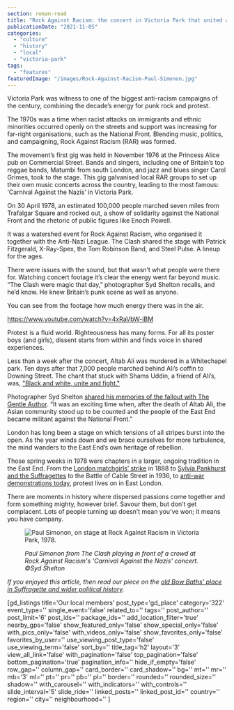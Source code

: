 ```yaml
---
section: roman-road
title: "Rock Against Racism: the concert in Victoria Park that united a nation"
publicationDate: "2021-11-05"
categories: 
  - "culture"
  - "history"
  - "local"
  - "victoria-park"
tags: 
  - "features"
featuredImage: "/images/Rock-Against-Racism-Paul-Simonon.jpg"
---
```


Victoria Park was witness to one of the biggest anti-racism campaigns of the century, combining the decade’s energy for punk rock and protest.

The 1970s was a time when racist attacks on immigrants and ethnic minorities occurred openly on the streets and support was increasing for far-right organisations, such as the National Front. Blending music, politics, and campaigning, Rock Against Racism (RAR) was formed.

The movement’s first gig was held in November 1976 at the Princess Alice pub on Commercial Street. Bands and singers, including one of Britain’s top reggae bands, Matumbi from south London, and jazz and blues singer Carol Grimes, took to the stage. This gig galvanised local RAR groups to set up their own music concerts across the country, leading to the most famous: ‘Carnival Against the Nazis’ in Victoria Park. 

On 30 April 1978, an estimated 100,000 people marched seven miles from Trafalgar Square and rocked out, a show of solidarity against the National Front and the rhetoric of public figures like Enoch Powell.

It was a watershed event for Rock Against Racism, who organised it together with the Anti-Nazi League. The Clash shared the stage with Patrick Fitzgerald, X-Ray-Spex, the Tom Robinson Band, and Steel Pulse. A lineup for the ages. 

There were issues with the sound, but that wasn’t what people were there for. Watching concert footage it’s clear the energy went far beyond music. “The Clash were magic that day,” photographer Syd Shelton recalls, and he’d know. He knew Britain’s punk scene as well as anyone. 

You can see from the footage how much energy there was in the air. 

https://www.youtube.com/watch?v=4xRaVbW-iBM

Protest is a fluid world. Righteousness has many forms. For all its poster boys (and girls), dissent starts from within and finds voice in shared experiences.

Less than a week after the concert, Altab Ali was murdered in a Whitechapel park. Ten days after that 7,000 people marched behind Ali’s coffin to Downing Street. The chant that stuck with Shams Uddin, a friend of Ali’s, was, ["Black and white, unite and fight."](https://www.bbc.co.uk/news/uk-england-london-36191020)

Photographer Syd Shelton [shared his memories of the fallout with The Gentle Author](https://spitalfieldslife.com/2015/09/16/syd-sheltons-rock-against-racism/). “It was an exciting time when, after the death of Altab Ali, the Asian community stood up to be counted and the people of the East End became militant against the National Front.”

London has long been a stage on which tensions of all stripes burst into the open. As the year winds down and we brace ourselves for more turbulence, the mind wanders to the East End’s own heritage of rebellion.

Those spring weeks in 1978 were chapters in a larger, ongoing tradition in the East End. From the [London matchgirls’ strike](https://romanroadlondon.com/annie-besant-match-girl-riots-bow/) in 1888 to [Sylvia Pankhurst and the Suffragettes](https://romanroadlondon.com/bows-suffragette-secrets-sylvia-pankhurst-east-end-suffrage/) to the Battle of Cable Street in 1936, to [anti-war demonstrations today](https://www.theguardian.com/world/2017/sep/04/protesters-britain-biggest-arms-fair-east-london-docklands-dsei), protest lives on in East London. 

There are moments in history where dispersed passions come together and form something mighty, however brief. Savour them, but don’t get complacent. Lots of people turning up doesn’t mean you’ve won; it means you have company.

<figure>

![Paul Simonon, on stage at Rock Against Racism in Victoria Park, 1978.](/images/Paul-Simonon-Rock-Against-Racism-1978-credit-Syd-Shelton.jpg)

<figcaption>

_Paul Simonon from The Clash playing in front of a crowd at Rock Against Racism's 'Carnival Against the Nazis' concert. ©Syd Shelton_

</figcaption>

</figure>

_If you enjoyed this article, then read our piece on the [old Bow Baths' place in Suffragette and wider political history](https://romanroadlondon.com/bow-baths-history/)._

\[gd\_listings title='Our local members' post\_type='gd\_place' category='322' event\_type='' single\_event='false' related\_to='' tags='' post\_author='' post\_limit='6' post\_ids='' package\_ids='' add\_location\_filter='true' nearby\_gps='false' show\_featured\_only='false' show\_special\_only='false' with\_pics\_only='false' with\_videos\_only='false' show\_favorites\_only='false' favorites\_by\_user='' use\_viewing\_post\_type='false' use\_viewing\_term='false' sort\_by='' title\_tag='h2' layout='3' view\_all\_link='false' with\_pagination='false' top\_pagination='false' bottom\_pagination='true' pagination\_info='' hide\_if\_empty='false' row\_gap='' column\_gap='' card\_border='' card\_shadow='' bg='' mt='' mr='' mb='3' ml='' pt='' pr='' pb='' pl='' border='' rounded='' rounded\_size='' shadow='' with\_carousel='' with\_indicators='' with\_controls='' slide\_interval='5' slide\_ride='' linked\_posts='' linked\_post\_id='' country='' region='' city='' neighbourhood='' \]
